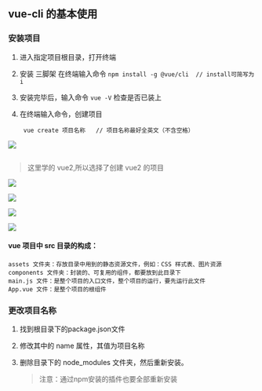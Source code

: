 ## vue-cli 的基本使用

### 安装项目

1. 进入指定项目根目录，打开终端

2. 安装 三脚架  在终端输入命令 `npm install -g @vue/cli  // install可简写为 i` 

3. 安装完毕后，输入命令 `vue -V`  检查是否已装上

4. 在终端输入命令，创建项目

   ```
    vue create 项目名称   // 项目名称最好全英文（不含空格）
   ```

  ![](D:\前端学习\VUEnotes\note_images\01.png)

![<img src="C:\Users\烧鸡公\Desktop\02.png"  />](D:\前端学习\VUEnotes\note_images\02.png)  

> 这里学的 vue2,所以选择了创建 vue2 的项目

![](D:\前端学习\VUEnotes\note_images\03.png) 

![](D:\前端学习\VUEnotes\note_images\04.png) 

![](D:\前端学习\VUEnotes\note_images\05.png) 

![](D:\前端学习\VUEnotes\note_images\06.png)



#### vue 项目中 src 目录的构成：

```
assets 文件夹：存放目录中用到的静态资源文件，例如：CSS 样式表、图片资源
components 文件夹：封装的、可复用的组件，都要放到此目录下
main.js	文件：是整个项目的入口文件，整个项目的运行，要先运行此文件
App.vue 文件：是整个项目的根组件
```





### 更改项目名称

1. 找到根目录下的package.json文件

2. 修改其中的 name 属性，其值为项目名称

3. 删除目录下的 node_modules 文件夹，然后重新安装。

   > 注意：通过npm安装的插件也要全部重新安装

